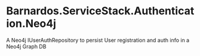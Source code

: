 # Barnardos.ServiceStack.Authentication.Neo4j
A Neo4j IUserAuthRepository to persist User registration and auth info in a Neo4j Graph DB
